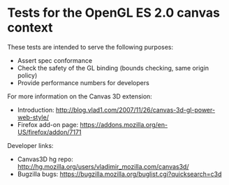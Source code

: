 Tests for the OpenGL ES 2.0 canvas context
==========================================

These tests are intended to serve the following purposes:

  * Assert spec conformance
  * Check the safety of the GL binding (bounds checking, same origin policy)
  * Provide performance numbers for developers


For more information on the Canvas 3D extension:

  * Introduction: http://blog.vlad1.com/2007/11/26/canvas-3d-gl-power-web-style/
  * Firefox add-on page: https://addons.mozilla.org/en-US/firefox/addon/7171

Developer links:

  * Canvas3D hg repo: http://hg.mozilla.org/users/vladimir_mozilla.com/canvas3d/
  * Bugzilla bugs: https://bugzilla.mozilla.org/buglist.cgi?quicksearch=c3d

